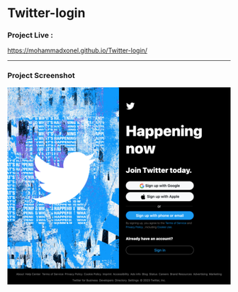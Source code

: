 # Twitter-login


### Project Live :
https://mohammadxonel.github.io/Twitter-login/



------

### Project Screenshot
![](https://github.com/mohammadxonel/Twitter-login/blob/main/Screenshot-2.png)
